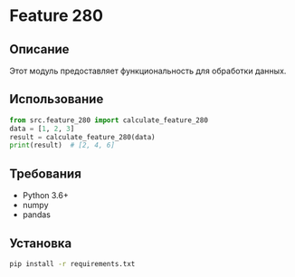 # Feature 280
## Описание
Этот модуль предоставляет функциональность для обработки данных.
## Использование
```python
from src.feature_280 import calculate_feature_280
data = [1, 2, 3]
result = calculate_feature_280(data)
print(result)  # [2, 4, 6]
```
## Требования
- Python 3.6+
- numpy
- pandas
## Установка
```bash
pip install -r requirements.txt
```